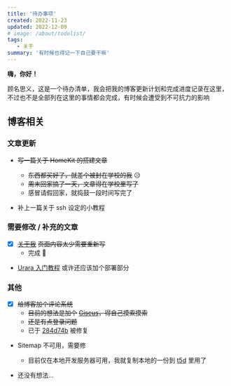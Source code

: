 ```yaml
---
title: '待办事项'
created: 2022-11-23
updated: 2022-12-09
# image: /about/todolist/
tags: 
   - 关于
summary: '有时候也得记一下自己要干嘛'
---
```


**嗨，你好！**

顾名思义，这是一个待办清单，我会把我的博客更新计划和完成进度记录在这里，不过也不是全部列在这里的事情都会完成，有时候会遭受到不可抗力的影响

## 博客相关

### 文章更新

- ~~写一篇关于 HomeKit 的搭建文章~~
  - ~~东西都买好了，就差个被封在学校的我~~ 😥
  - ~~周末回家搞了一天，文章得在学校里写了~~
  - 感冒请假回家，就捣鼓一段时间写完了

- 补上一篇关于 ssh 设定的小教程

### 需要修改 / 补充的文章

- [x] [~~关于我~~](/about) ~~页面内容太少需要重新写~~
  - 完成 🤤

- [Urara 入门教程](/post/urara-intro) 或许还应该加个部署部分

### 其他

- [x] ~~给博客加个评论系统~~
  - ~~目前的想法是加个~~ [~~Giscus~~](https://giscus.app/zh-CN)~~，得自己摸索摸索~~
  - ~~还是有点登录问题~~
  - 已于 [284d74b](https://github.com/importantimport/urara/commit/1ad522ad6929293f33ed678a904c26b4642cb6aa) 被修复

- Sitemap 不可用，需要修
  - 目前仅在本地开发服务器可用，我就复制本地的一份到 [t5d](https://t5d.trle5.xyz/Blog/sitemap.xml) 里用了

- 还没有想法...
